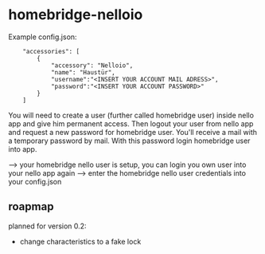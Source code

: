 # homebridge-nelloio


Example config.json:

```
    "accessories": [
        {
            "accessory": "Nelloio",
            "name": "Haustür",
            "username":"<INSERT YOUR ACCOUNT MAIL ADRESS>",
            "password":"<INSERT YOUR ACCOUNT PASSWORD>"
        } 
    ]

```

You will need to create a user (further called homebridge user) inside nello app and give him permanent access.
Then logout your user from nello app and request a new password for homebridge user.
You'll receive a mail with a temporary password by mail.
With this password login homebridge user into app.

--> your homebridge nello user is setup, you can login you own user into your nello app again
--> enter the homebridge nello user credentials into your config.json

## roapmap

planned for version 0.2:
* change characteristics to a fake lock